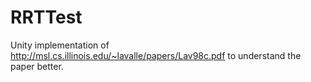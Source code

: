 # RRTTest

Unity implementation of http://msl.cs.illinois.edu/~lavalle/papers/Lav98c.pdf to understand the paper better.
